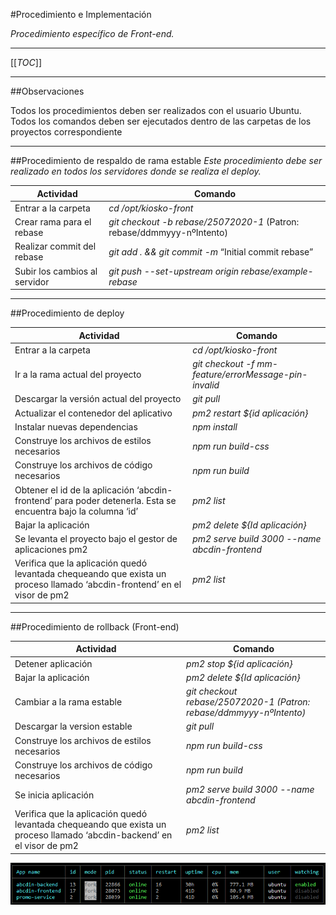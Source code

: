 #Procedimiento e Implementación

_Procedimiento específico de Front-end._

----

[[_TOC_]]

----
##Observaciones

Todos los procedimientos deben ser realizados con el usuario Ubuntu.
Todos los comandos deben ser ejecutados dentro de las carpetas de los proyectos correspondiente

----
##Procedimiento de respaldo de rama estable
_Este procedimiento debe ser realizado en todos los servidores donde se realiza el deploy._

| Actividad | Comando |
|--|--|
| Entrar a la carpeta | _cd /opt/kiosko-front_  |
| Crear rama para el rebase | _git checkout -b rebase/25072020-1_ (Patron: rebase/ddmmyyy-nºIntento)|
| Realizar commit del rebase | _git add . && git commit -m_ “Initial commit rebase”|
| Subir los cambios al servidor | _git push --set-upstream origin rebase/example-rebase_ |

----
##Procedimiento de deploy

| Actividad | Comando |
|--|--|
| Entrar a la carpeta | _cd /opt/kiosko-front_ |
| Ir a la rama actual del proyecto | _git checkout -f mm-feature/errorMessage-pin-invalid_ |
| Descargar la versión actual del proyecto | _git pull_ |
| Actualizar el contenedor del aplicativo | _pm2 restart ${id aplicación}_ |
| Instalar nuevas dependencias | _npm install_ |
| Construye los archivos de estilos necesarios | _npm run build-css_ |
| Construye los archivos de código necesarios | _npm run build_ |
| Obtener el id de la aplicación ‘abcdin-frontend’ para poder detenerla. Esta se encuentra bajo la columna ‘id’ | _pm2 list_ |
| Bajar la aplicación | _pm2 delete ${Id aplicación}_ |
| Se levanta el proyecto bajo el gestor de aplicaciones pm2| _pm2 serve build 3000 --name abcdin-frontend_ |
| Verifica que la aplicación quedó levantada chequeando que exista un proceso llamado ‘abcdin-frontend’ en el visor de pm2 | _pm2 list_ |

----
##Procedimiento de rollback (Front-end)

| Actividad | Comando |
|--|--|
| Detener aplicación | _pm2 stop ${id aplicación}_ |
| Bajar la aplicación | _pm2 delete ${Id aplicación}_ |
| Cambiar a la rama estable | _git checkout rebase/25072020-1 (Patron: rebase/ddmmyyy-nºIntento)_ |
| Descargar la version estable | _git pull_ |
| Construye los archivos de estilos necesarios | _npm run build-css_ |
| Construye los archivos de código necesarios |	_npm run build_ |
| Se inicia aplicación | _pm2 serve build 3000 --name abcdin-frontend_ |
| Verifica que la aplicación quedó levantada chequeando que exista un proceso llamado ‘abcdin-backend’ en el visor de pm2 | _pm2 list_ |

![image.png](/.attachments/image-bc3b2034-88ca-4031-b8b1-6b59df0a3bbe.png)